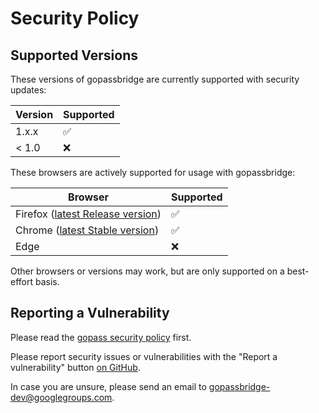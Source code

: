 # Security Policy

## Supported Versions

These versions of gopassbridge are currently supported with security updates:

| Version | Supported          |
| ------- | ------------------ |
| 1.x.x   | :white_check_mark: |
| < 1.0   | :x:                |

These browsers are actively supported for usage with gopassbridge:

| Browser          | Supported          |
| ---------------- | ------------------ |
| Firefox ([latest Release version](https://www.mozilla.org/en-US/firefox/releases/)) | :white_check_mark: |
| Chrome ([latest Stable version](https://chromereleases.googleblog.com/search/label/Stable%20updates))  | :white_check_mark: |
| Edge             | :x:                |

Other browsers or versions may work, but are only supported on a best-effort basis. 

## Reporting a Vulnerability

Please read the [gopass security policy](https://github.com/gopasspw/gopass/security) first.

Please report security issues or vulnerabilities with the "Report a vulnerability" button [on GitHub](https://github.com/gopasspw/gopassbridge/security).

In case you are unsure, please send an email to gopassbridge-dev@googlegroups.com.
